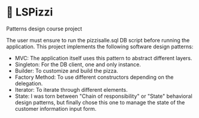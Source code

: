 # 🍕 LSPizzi

Patterns design course project

The user must ensure to run the pizzisalle.sql DB script before running the application.
This project implements the following software design patterns:

- MVC: The application itself uses this pattern to abstract different layers.
- Singleton: For the DB client, one and only instance.
- Builder: To customize and build the pizza.
- Factory Method: To use different constructors depending on the delegation.
- Iterator: To iterate through different elements.
- State: I was torn between "Chain of responsibility" or "State" behavioral design patterns, but finally chose 
this one to manage the state of the customer information input form.